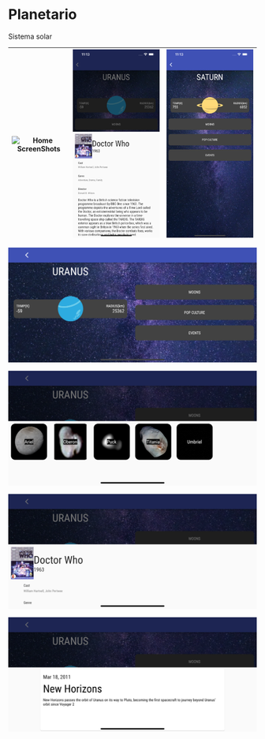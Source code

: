 # Planetario

Sistema solar

| ![Home ScreenShots](images/screenshot/2.png) | ![Cart ScreenShots](images/screenshot/3.png) | ![Profile ScreenShots](images/screenshot/4.png) |
| -------------------------------------------- | -------------------------------------------- | ----------------------------------------------- |

![Home ScreenShots](images/screenshot/6.png)

![Home ScreenShots](images/screenshot/7.png)

![Home ScreenShots](images/screenshot/8.png)

![Cart ScreenShots](images/screenshot/9.png)
